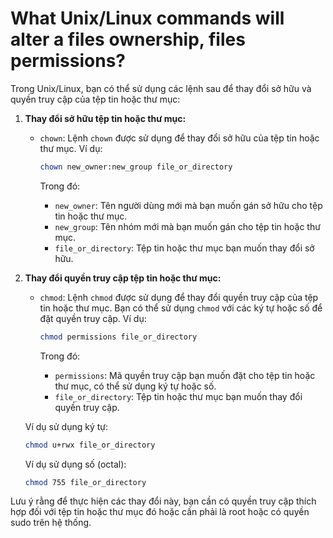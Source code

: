 # What Unix/Linux commands will alter a files ownership, files permissions?

Trong Unix/Linux, bạn có thể sử dụng các lệnh sau để thay đổi sở hữu và quyền truy cập của tệp tin hoặc thư mục:

1. **Thay đổi sở hữu tệp tin hoặc thư mục:**
    - `chown`: Lệnh `chown` được sử dụng để thay đổi sở hữu của tệp tin hoặc thư mục. Ví dụ:
        
        ```bash
        chown new_owner:new_group file_or_directory
        
        ```
        
        Trong đó:
        
        - `new_owner`: Tên người dùng mới mà bạn muốn gán sở hữu cho tệp tin hoặc thư mục.
        - `new_group`: Tên nhóm mới mà bạn muốn gán cho tệp tin hoặc thư mục.
        - `file_or_directory`: Tệp tin hoặc thư mục bạn muốn thay đổi sở hữu.
2. **Thay đổi quyền truy cập tệp tin hoặc thư mục:**
    - `chmod`: Lệnh `chmod` được sử dụng để thay đổi quyền truy cập của tệp tin hoặc thư mục. Bạn có thể sử dụng `chmod` với các ký tự hoặc số để đặt quyền truy cập. Ví dụ:
        
        ```bash
        chmod permissions file_or_directory
        
        ```
        
        Trong đó:
        
        - `permissions`: Mã quyền truy cập bạn muốn đặt cho tệp tin hoặc thư mục, có thể sử dụng ký tự hoặc số.
        - `file_or_directory`: Tệp tin hoặc thư mục bạn muốn thay đổi quyền truy cập.
    
    Ví dụ sử dụng ký tự:
    
    ```bash
    chmod u+rwx file_or_directory
    
    ```
    
    Ví dụ sử dụng số (octal):
    
    ```bash
    chmod 755 file_or_directory
    
    ```
    

Lưu ý rằng để thực hiện các thay đổi này, bạn cần có quyền truy cập thích hợp đối với tệp tin hoặc thư mục đó hoặc cần phải là root hoặc có quyền sudo trên hệ thống.